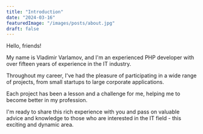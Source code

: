 ```yaml
---
title: "Introduction"
date: "2024-03-16"
featuredImage: "/images/posts/about.jpg"
draft: false
---
```


Hello, friends!

My name is Vladimir Varlamov, and I'm an experienced PHP developer with over fifteen years of experience in the IT industry.

Throughout my career, I've had the pleasure of participating in a wide range of projects, from small startups to large corporate applications.

Each project has been a lesson and a challenge for me, helping me to become better in my profession.

I'm ready to share this rich experience with you and pass on valuable advice and knowledge to those who are interested in the IT field - this exciting and dynamic area.